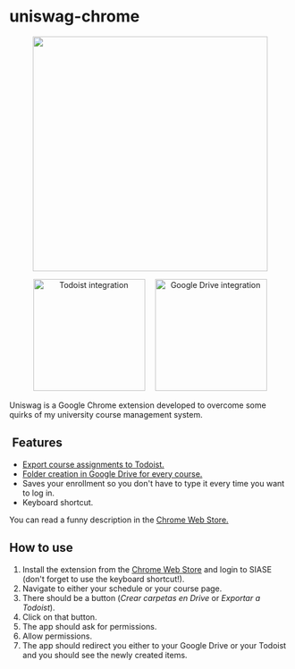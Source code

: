 # uniswag-chrome

<p align="center">
   <img width="420" src="https://user-images.githubusercontent.com/10622989/39090191-d6d3ee1c-459d-11e8-9a24-81e61c7c137f.png">
</p>

<p align="center">
   <img width="200" alt="Todoist integration" border src="https://user-images.githubusercontent.com/10622989/39090164-c5abaa9a-459c-11e8-9a09-6993a7e416be.gif">
   <img width="10"></img>
   <img width="200" alt="Google Drive integration" src="https://user-images.githubusercontent.com/10622989/39090166-d79e6684-459c-11e8-8a31-a0e0514fc083.gif">
</p>

Uniswag is a Google Chrome extension developed to overcome some quirks of my university course management system.

##  Features
- [Export course assignments to Todoist.](https://user-images.githubusercontent.com/10622989/39090164-c5abaa9a-459c-11e8-9a09-6993a7e416be.gif)
- [Folder creation in Google Drive for every course.](https://user-images.githubusercontent.com/10622989/39090166-d79e6684-459c-11e8-8a31-a0e0514fc083.gif)
- Saves your enrollment so you don't have to type it every time you want to log in.
- Keyboard shortcut.

You can read a funny description in the [Chrome Web Store.](https://chrome.google.com/webstore/detail/uniswag/mogfppbobkadpdmpjdpcgmajlcffiemn)

## How to use
1. Install the extension from the [Chrome Web Store](https://chrome.google.com/webstore/detail/uniswag/mogfppbobkadpdmpjdpcgmajlcffiemn) and login to SIASE (don't forget to use the keyboard shortcut!).
2. Navigate to either your schedule or your course page.
3. There should be a button (_Crear carpetas en Drive_ or _Exportar a Todoist_).
4. Click on that button.
5. The app should ask for permissions.
6. Allow permissions.
7. The app should redirect you either to your Google Drive or your Todoist and you should see the newly created items.
